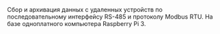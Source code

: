 Сбор и архивация данных с удаленных устройств по последовательному интерфейсу RS-485 и протоколу Modbus RTU. На базе одноплатного компьютера Raspberry Pi 3.
